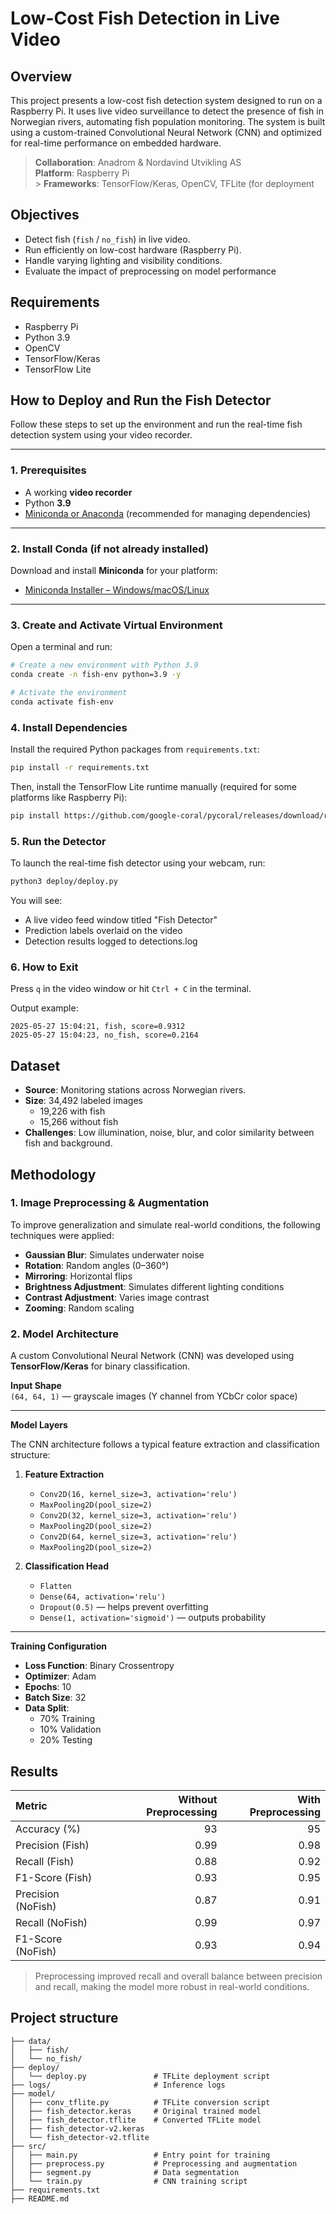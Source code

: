 # Low-Cost Fish Detection in Live Video

## Overview

This project presents a low-cost fish detection system designed to run on a Raspberry Pi. It uses live video surveillance to detect the presence of fish in Norwegian rivers, automating fish population monitoring. The system is built using a custom-trained Convolutional Neural Network (CNN) and optimized for real-time performance on embedded hardware.

> **Collaboration**: Anadrom & Nordavind Utvikling AS <br>
> **Platform**: Raspberry Pi <br> > **Frameworks**: TensorFlow/Keras, OpenCV, TFLite (for deployment<br>

## Objectives

- Detect fish (`fish` / `no_fish`) in live video.
- Run efficiently on low-cost hardware (Raspberry Pi).
- Handle varying lighting and visibility conditions.
- Evaluate the impact of preprocessing on model performance

## Requirements

- Raspberry Pi
- Python 3.9
- OpenCV
- TensorFlow/Keras
- TensorFlow Lite

## How to Deploy and Run the Fish Detector

Follow these steps to set up the environment and run the real-time fish detection system using your video recorder.

---

### 1. Prerequisites

- A working **video recorder**
- Python **3.9**
- [Miniconda or Anaconda](https://docs.conda.io/en/latest/miniconda.html) (recommended for managing dependencies)

---

### 2. Install Conda (if not already installed)

Download and install **Miniconda** for your platform:

- [Miniconda Installer – Windows/macOS/Linux](https://docs.conda.io/en/latest/miniconda.html)

---

### 3. Create and Activate Virtual Environment

Open a terminal and run:

```bash
# Create a new environment with Python 3.9
conda create -n fish-env python=3.9 -y

# Activate the environment
conda activate fish-env
```

### 4. Install Dependencies

Install the required Python packages from `requirements.txt`:

```bash
pip install -r requirements.txt
```

Then, install the TensorFlow Lite runtime manually (required for some platforms like Raspberry Pi):

```bash
pip install https://github.com/google-coral/pycoral/releases/download/release-frogfish/tflite_runtime-2.10.0-cp39-cp39-linux_x86_64.whl
```

### 5. Run the Detector

To launch the real-time fish detector using your webcam, run:

```bash
python3 deploy/deploy.py
```

You will see:

- A live video feed window titled "Fish Detector"
- Prediction labels overlaid on the video
- Detection results logged to detections.log

### 6. How to Exit

Press `q` in the video window or hit `Ctrl + C` in the terminal.

Output example:

```
2025-05-27 15:04:21, fish, score=0.9312
2025-05-27 15:04:23, no_fish, score=0.2164
```

## Dataset

- **Source**: Monitoring stations across Norwegian rivers.
- **Size**: 34,492 labeled images
  - 19,226 with fish
  - 15,266 without fish
- **Challenges**: Low illumination, noise, blur, and color similarity between fish and background.

## Methodology

### 1. Image Preprocessing & Augmentation

To improve generalization and simulate real-world conditions, the following techniques were applied:

- **Gaussian Blur**: Simulates underwater noise
- **Rotation**: Random angles (0–360°)
- **Mirroring**: Horizontal flips
- **Brightness Adjustment**: Simulates different lighting conditions
- **Contrast Adjustment**: Varies image contrast
- **Zooming**: Random scaling

### 2. Model Architecture

A custom Convolutional Neural Network (CNN) was developed using **TensorFlow/Keras** for binary classification.

**Input Shape**  
`(64, 64, 1)` — grayscale images (Y channel from YCbCr color space)

---

**Model Layers**

The CNN architecture follows a typical feature extraction and classification structure:

1. **Feature Extraction**

   - `Conv2D(16, kernel_size=3, activation='relu')`
   - `MaxPooling2D(pool_size=2)`
   - `Conv2D(32, kernel_size=3, activation='relu')`
   - `MaxPooling2D(pool_size=2)`
   - `Conv2D(64, kernel_size=3, activation='relu')`
   - `MaxPooling2D(pool_size=2)`

2. **Classification Head**
   - `Flatten`
   - `Dense(64, activation='relu')`
   - `Dropout(0.5)` — helps prevent overfitting
   - `Dense(1, activation='sigmoid')` — outputs probability

---

**Training Configuration**

- **Loss Function**: Binary Crossentropy
- **Optimizer**: Adam
- **Epochs**: 10
- **Batch Size**: 32
- **Data Split**:
  - 70% Training
  - 10% Validation
  - 20% Testing

## Results

| Metric             | Without Preprocessing | With Preprocessing |
| :----------------- | --------------------: | -----------------: |
| Accuracy (%)       |                    93 |                 95 |
| Precision (Fish)   |                  0.99 |               0.98 |
| Recall (Fish)      |                  0.88 |               0.92 |
| F1-Score (Fish)    |                  0.93 |               0.95 |
| Precision (NoFish) |                  0.87 |               0.91 |
| Recall (NoFish)    |                  0.99 |               0.97 |
| F1-Score (NoFish)  |                  0.93 |               0.94 |

> Preprocessing improved recall and overall balance between precision and recall, making the model more robust in real-world conditions.

## Project structure

```
├── data/
│   ├── fish/
│   └── no_fish/
├── deploy/
│   └── deploy.py               # TFLite deployment script
├── logs/                       # Inference logs
├── model/
│   ├── conv_tflite.py          # TFLite conversion script
│   ├── fish_detector.keras     # Original trained model
│   ├── fish_detector.tflite    # Converted TFLite model
│   ├── fish_detector-v2.keras
│   └── fish_detector-v2.tflite
├── src/
│   ├── main.py                 # Entry point for training
│   ├── preprocess.py           # Preprocessing and augmentation
│   ├── segment.py              # Data segmentation
│   └── train.py                # CNN training script
├── requirements.txt
├── README.md
```
